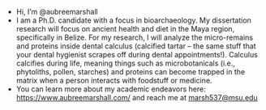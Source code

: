 - Hi, I’m @aubreemarshall
- I am a Ph.D. candidate with a focus in bioarchaeology. My dissertation research will focus on ancient health and diet in the Maya region, specifically in Belize. For my research, I will analyze the micro-remains and proteins inside dental calculus (calcified tartar – the same stuff that your dental hygienist scrapes off during dental appointments!). Calculus calcifies during life, meaning things such as microbotanicals (i.e., phytoliths, pollen, starches) and proteins can become trapped in the matrix when a person interacts with foodstuff or medicine.
- You can learn more about my academic endeavors here: https://www.aubreemarshall.com/ and reach me at marsh537@msu.edu

<!---
aubreemarshall/aubreemarshall is a ✨ special ✨ repository because its `README.md` (this file) appears on your GitHub profile.
You can click the Preview link to take a look at your changes.
--->
